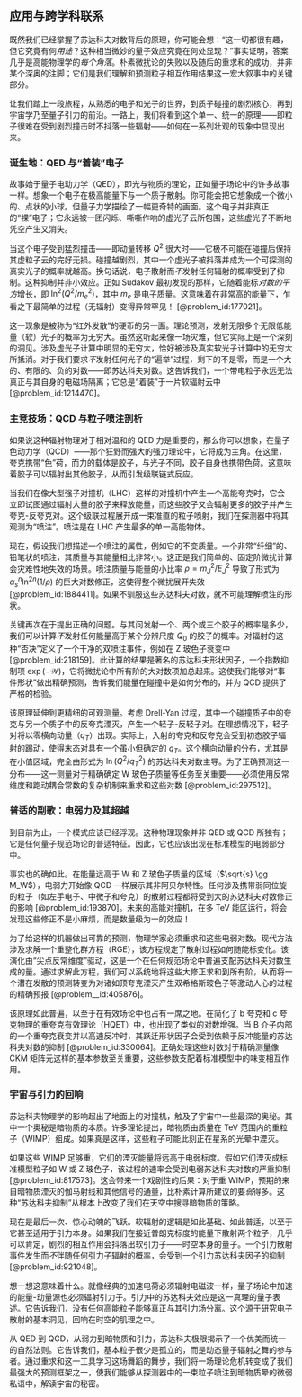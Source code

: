 ## 应用与跨学科联系

既然我们已经掌握了苏达科夫对数背后的原理，你可能会想：“这一切都很有趣，但它究竟有何*用途*？这种相当微妙的量子效应究竟在何处显现？”事实证明，答案几乎是高能物理学的*每个角落*。朴素微扰论的失败以及随后的重求和的成功，并非某个深奥的注脚；它们是我们理解和预测粒子相互作用结果这一宏大叙事中的关键部分。

让我们踏上一段旅程，从熟悉的电子和光子的世界，到质子碰撞的剧烈核心，再到宇宙学乃至量子引力的前沿。一路上，我们将看到这个单一、统一的原理——即粒子很难在受到剧烈撞击时不抖落一些辐射——如何在一系列壮观的现象中显现出来。

### 诞生地：QED 与“着装”电子

故事始于量子电动力学（QED），即光与物质的理论，正如量子场论中的许多故事一样。想象一个电子在极高能量下与一个质子散射。你可能会把它想象成一个微小的、点状的小球。但量子力学描绘了一幅更奇特的画面。这个电子并非真正的“裸”电子；它永远被一团闪烁、嘶嘶作响的虚光子云所包围，这些虚光子不断地凭空产生又消失。

当这个电子受到猛烈撞击——即动量转移 $Q^2$ 很大时——它极不可能在碰撞后保持其虚粒子云的完好无损。碰撞越剧烈，其中一个虚光子被抖落并成为一个可探测的真实光子的概率就越高。换句话说，电子散射而*不*发射任何辐射的概率受到了抑制。这种抑制并非小效应。正如 Sudakov 最初发现的那样，它随着能标*对数的平方*增长，即 $\ln^2(Q^2/m_e^2)$，其中 $m_e$ 是电子质量。这意味着在非常高的能量下，乍看之下最简单的过程（无辐射）变得异常罕见！ [@problem_id:177021]。

这一现象是被称为“红外发散”的硬币的另一面。理论预测，发射无限多个无限低能量（软）光子的概率为无穷大。虽然这听起来像一场灾难，但它实际上是一个深刻的洞见。涉及虚光子计算中明显的无穷大，恰好被涉及真实软光子计算中的无穷大所抵消。对于我们要求*不*发射任何光子的“遍举”过程，剩下的不是零，而是一个大的、有限的、负的对数——即苏达科夫对数。这告诉我们，一个带电粒子永远无法真正与其自身的电磁场隔离；它总是“着装”于一片软辐射云中 [@problem_id:1214470]。

### 主竞技场：QCD 与粒子喷注剖析

如果说这种辐射物理对于相对温和的 QED 力是重要的，那么你可以想象，在量子色动力学（QCD）——那个狂野而强大的强力理论中，它将成为主角。在这里，夸克携带“色”荷，而力的载体是胶子，与光子不同，胶子自身也携带色荷。这意味着胶子可以辐射出其他胶子，从而引发级联链式反应。

当我们在像大型强子对撞机（LHC）这样的对撞机中产生一个高能夸克时，它会立即试图通过辐射大量的胶子来释放能量，而这些胶子又会辐射更多的胶子并产生夸克-反夸克对。这个级联过程展开成一束准直的粒子喷射，我们在探测器中将其观测为“喷注”。喷注是在 LHC 产生最多的单一高能物体。

现在，假设我们想描述一个喷注的属性，例如它的不变质量。一个非常“纤细”的、铅笔状的喷注，其质量与其能量相比非常小。这正是我们简单的、固定阶微扰计算会灾难性地失效的场景。喷注质量与能量的小比率 $\rho = m_J^2/E_J^2$ 导致了形式为 $\alpha_s^n \ln^{2n}(1/\rho)$ 的巨大对数修正，这使得整个微扰展开失效 [@problem_id:1884411]。如果不驯服这些苏达科夫对数，就不可能理解喷注的形状。

关键再次在于提出正确的问题。与其问发射一个、两个或三个胶子的概率是多少，我们可以计算*不*发射任何能量高于某个分辨尺度 $Q_0$ 的胶子的概率。对辐射的这种“否决”定义了一个干净的双喷注事件，例如在 Z 玻色子衰变中 [@problem_id:218159]。此计算的结果是著名的苏达科夫形状因子，一个指数抑制项 $\exp(-\mathcal{W})$，它将微扰论中所有阶的大对数项加总起来。这使我们能够对“事件形状”做出精确预测，告诉我们能量在碰撞中是如何分布的，并为 QCD 提供了严格的检验。

该原理延伸到更精细的可观测量。考虑 Drell-Yan 过程，其中一个碰撞质子中的夸克与另一个质子中的反夸克湮灭，产生一个轻子-反轻子对。在理想情况下，轻子对将以零横向动量（$q_T$）出现。实际上，入射的夸克和反夸克会受到初态胶子辐射的踢动，使得末态对具有一个虽小但确定的 $q_T$。这个横向动量的分布，尤其是在小值区域，完全由形式为 $\ln(Q^2/q_T^2)$ 的苏达科夫对数主导。为了正确预测这一分布——这一测量对于精确确定 W 玻色子质量等任务至关重要——必须使用反常维度和跑动耦合常数的复杂机制来重求和这些对数 [@problem_id:297512]。

### 普适的副歌：电弱力及其超越

到目前为止，一个模式应该已经浮现。这种物理现象并非 QED 或 QCD 所独有；它是任何量子规范场论的普适特征。因此，它也应该出现在标准模型的电弱部分中。

事实也的确如此。在能量远高于 W 和 Z 玻色子质量的区域（$\sqrt{s} \gg M_W$），电弱力开始像 QCD 一样展示其非阿贝尔特性。任何涉及携带弱同位旋的粒子（如左手电子、中微子和夸克）的散射过程都将受到大的苏达科夫对数修正的影响 [@problem_id:193870]。未来的高能对撞机，在多 TeV 能区运行，将会发现这些修正不是小麻烦，而是数量级为一的效应！

为了给这样的机器做出可靠的预测，物理学家必须重求和这些电弱对数。现代方法涉及求解一个重整化群方程（RGE），该方程规定了散射过程如何随能标变化。该演化由“尖点反常维度”驱动，这是一个在任何规范场论中普遍支配苏达科夫对数生成的量。通过求解此方程，我们可以系统地将这些大修正求和到所有阶，从而将一个潜在发散的预测转变为对诸如顶夸克湮灭产生双希格斯玻色子等激动人心的过程的精确预报 [@problem__id:405876]。

该原理如此普遍，以至于在有效场论中也占有一席之地。在简化了 b 夸克和 c 夸克物理的重夸克有效理论（HQET）中，也出现了类似的对数增强。当 B 介子内部的一个重夸克衰变并以高速反冲时，其跃迁形状因子会受到依赖于反冲能量的苏达科夫对数的抑制 [@problem_id:330064]。正确处理这些对数对于精确测量像 CKM 矩阵元这样的基本参数至关重要，这些参数支配着标准模型中的味变相互作用。

### 宇宙与引力的回响

苏达科夫物理学的影响超出了地面上的对撞机，触及了宇宙中一些最深的奥秘。其中一个奥秘是暗物质的本质。许多理论提出，暗物质由质量在 TeV 范围内的重粒子（WIMP）组成。如果真是这样，这些粒子可能此刻正在星系的光晕中湮灭。

如果这些 WIMP 足够重，它们的湮灭能量将远高于电弱标度。假如它们湮灭成标准模型粒子如 W 或 Z 玻色子，该过程的速率会受到电弱苏达科夫对数的严重抑制 [@problem_id:817573]。这会带来一个戏剧性的后果：对于重 WIMP，预期的来自暗物质湮灭的伽马射线和其他信号的通量，比朴素计算所建议的要*弱*得多。这种“苏达科夫抑制”从根本上改变了我们在天空中搜寻暗物质的策略。

现在是最后一次、惊心动魄的飞跃。软辐射的逻辑是如此基础、如此普适，以至于它甚至适用于引力本身。如果我们在接近普朗克标度的能量下散射两个粒子，几乎可以肯定，剧烈的相互作用会抖落出软引力子——时空本身的量子。一个引力散射事件发生而*不*伴随任何引力子辐射的概率，会受到一个引力苏达科夫因子的抑制 [@problem_id:921048]。

想一想这意味着什么。就像经典的加速电荷必须辐射电磁波一样，量子场论中加速的能量-动量源也必须辐射引力子。引力中的苏达科夫效应是这一真理的量子表述。它告诉我们，没有任何高能粒子能够真正与其引力场分离。这个源于研究电子散射的基本洞见，回响在时空的肌理之中。

从 QED 到 QCD，从弱力到暗物质和引力，苏达科夫极限揭示了一个优美而统一的自然法则。它告诉我们，基本粒子很少是孤立的，而是动态量子辐射之舞的参与者。通过重求和这一工具学习这场舞蹈的舞步，我们将一场理论危机转变成了我们最强大的预测框架之一，使我们能够从探测器中的一束粒子喷注到暗物质晕的微弱私语中，解读宇宙的秘密。